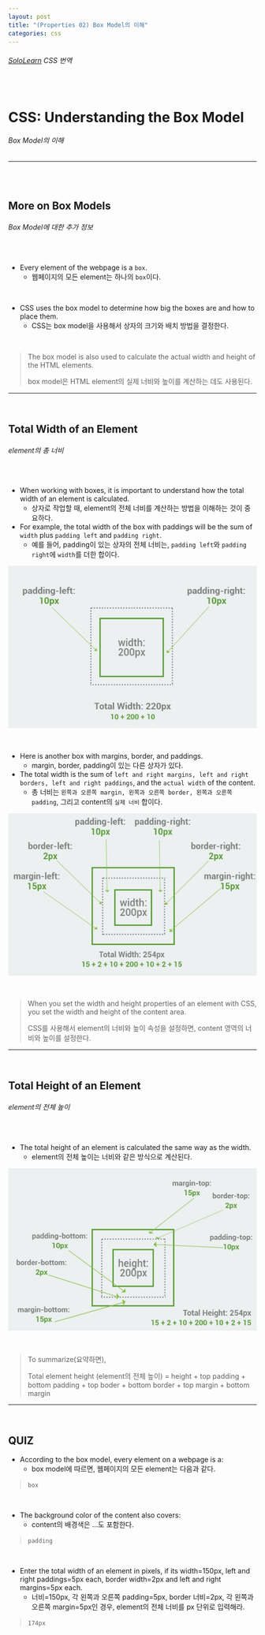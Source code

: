 ```yaml
---
layout: post
title: "(Properties 02) Box Model의 이해"
categories: css
---
```


###### [SoloLearn](https://www.sololearn.com/) CSS 번역

<br>

# CSS: Understanding the Box Model

###### Box Model의 이해

------

<br>

<br>

## More on Box Models

###### Box Model에 대한 추가 정보

<br>

- Every element of the webpage is a `box`.
  - 웹페이지의 모든 element는 하나의 `box`이다.

<br>

- CSS uses the box model to determine how big the boxes are and how to place them.
  - CSS는 box model을 사용해서 상자의 크기와 배치 방법을 결정한다.

<br>

> The box model is also used to calculate the actual width and height of the HTML elements.
>
> box model은 HTML element의 실제 너비와 높이를 계산하는 데도 사용된다.

------

<br>

## Total Width of an Element

###### element의 총 너비

<br>

- When working with boxes, it is important to understand how the total width of an element is calculated.
  - 상자로 작업할 때, element의 전체 너비를 계산하는 방법을 이해하는 것이 중요하다.
- For example, the total width of the box with paddings will be the sum of `width` plus `padding left` and `padding right`.
  - 예를 들어, padding이 있는 상자의 전체 너비는, `padding left`와 `padding right`에 `width`를 더한 합이다.

![img](/assets/img/css-sololearn-properties-01-02.png)

<br>

- Here is another box with margins, border, and paddings.
  - margin, border, padding이 있는 다른 상자가 있다.
- The total width is the sum of `left and right margins, left and right borders, left and right paddings`, and the `actual width` of the content.
  - 총 너비는 `왼쪽과 오른쪽 margin, 왼쪽과 오른쪽 border, 왼쪽과 오른쪽 padding`, 그리고 content의 `실제 너비` 합이다.

![img](/assets/img/css-sololearn-properties-01-03.png)

<br>

> When you set the width and height properties of an element with CSS, you set the width and height of the content area.
>
> CSS를 사용해서 element의 너비와 높이 속성을 설정하면, content 영역의 너비와 높이를 설정한다.

------

<br>

## Total Height of an Element

###### element의 전체 높이

<br>

- The total height of an element is calculated the same way as the width.
  - element의 전체 높이는 너비와 같은 방식으로 계산된다.

![img](/assets/img/css-sololearn-properties-01-04.png)

<br>

> To summarize(요약하면),
>
> Total element height (element의 전체 높이) = height + top padding + bottom padding + top boder + bottom border + top margin + bottom margin

------

<br>

## QUIZ

- According to the box model, every element on a webpage is a:
  - box model에 따르면, 웹페이지의 모든 element는 다음과 같다.

> `box`

<br>

- The background color of the content also covers:
  - content의 배경색은 ...도 포함한다.

> `padding`

<br>

- Enter the total width of an element in pixels, if its width=150px, left and right paddings=5px each, border width=2px and left and right margins=5px each.
  - 너비=150px, 각 왼쪽과 오른쪽 padding=5px, border 너비=2px, 각 왼쪽과 오른쪽 margin=5px인 경우, element의 전체 너비를 px 단위로 입력해라.

> `174px`

<br>